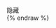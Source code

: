 <link rel="stylesheet" href="/live2d/css/live2d.css" />

<div id="landlord">
    <div class="message" style="opacity:0"></div>
    <canvas id="live2d" width="280" height="250" class="live2d"></canvas>
    <div class="hide-button">隐藏</div>
</div>
<script type="text/javascript" src="https://code.jquery.com/jquery-2.2.4.min.js">
<script type="text/javascript">
    var message_Path = '/live2d/'
    var home_Path = 'https://bilibili.com/'  //此处修改为你的域名，必须带斜杠
</script>
<script type="text/javascript" src="/live2d/js/live2d.js"></script>
<script type="text/javascript" src="/live2d/js/message.js"></script>
<script type="text/javascript">
    $(function(){
        loadlive2d("live2d", "/live2d/model/tia/model.json"
    })
</script>
{% endraw %}
